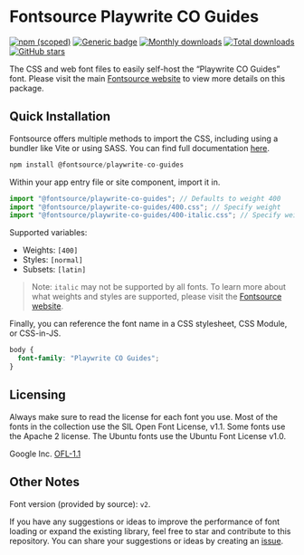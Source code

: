 # Fontsource Playwrite CO Guides

[![npm (scoped)](https://img.shields.io/npm/v/@fontsource/playwrite-co-guides?color=brightgreen)](https://www.npmjs.com/package/@fontsource/playwrite-co-guides) [![Generic badge](https://img.shields.io/badge/fontsource-passing-brightgreen)](https://github.com/fontsource/fontsource) [![Monthly downloads](https://badgen.net/npm/dm/@fontsource/playwrite-co-guides)](https://github.com/fontsource/fontsource) [![Total downloads](https://badgen.net/npm/dt/@fontsource/playwrite-co-guides)](https://github.com/fontsource/fontsource) [![GitHub stars](https://img.shields.io/github/stars/fontsource/fontsource.svg?style=social&label=Star)](https://github.com/fontsource/fontsource/stargazers)

The CSS and web font files to easily self-host the “Playwrite CO Guides” font. Please visit the main [Fontsource website](https://fontsource.org/fonts/playwrite-co-guides) to view more details on this package.

## Quick Installation

Fontsource offers multiple methods to import the CSS, including using a bundler like Vite or using SASS. You can find full documentation [here](https://fontsource.org/docs/getting-started/introduction).

```javascript
npm install @fontsource/playwrite-co-guides
```

Within your app entry file or site component, import it in.

```javascript
import "@fontsource/playwrite-co-guides"; // Defaults to weight 400
import "@fontsource/playwrite-co-guides/400.css"; // Specify weight
import "@fontsource/playwrite-co-guides/400-italic.css"; // Specify weight and style
```

Supported variables:
- Weights: `[400]`
- Styles: `[normal]`
- Subsets: `[latin]`

> Note: `italic` may not be supported by all fonts. To learn more about what weights and styles are supported, please visit the [Fontsource website](https://fontsource.org/fonts/playwrite-co-guides).

Finally, you can reference the font name in a CSS stylesheet, CSS Module, or CSS-in-JS.

```css
body {
  font-family: "Playwrite CO Guides";
}
```

## Licensing
Always make sure to read the license for each font you use. Most of the fonts in the collection use the SIL Open Font License, v1.1. Some fonts use the Apache 2 license. The Ubuntu fonts use the Ubuntu Font License v1.0.

Google Inc.
[OFL-1.1](http://scripts.sil.org/OFL)

## Other Notes
Font version (provided by source): `v2`.

If you have any suggestions or ideas to improve the performance of font loading or expand the existing library, feel free to star and contribute to this repository. You can share your suggestions or ideas by creating an [issue](https://github.com/fontsource/fontsource/issues).